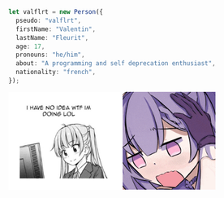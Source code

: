 ```typescript
let valflrt = new Person({
  pseudo: "valflrt",
  firstName: "Valentin",
  lastName: "Fleurit",
  age: 17,
  pronouns: "he/him",
  about: "A programming and self deprecation enthusiast",
  nationality: "french",
});
```

<img src="./20220108_144430_edited.jpeg"
  title="relatable"
  height="192"
/> <img src="./840488386469167106.gif"
  title="help"
  height="192"
/>
